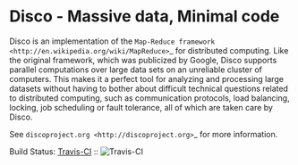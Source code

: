 Disco - Massive data, Minimal code
==================================

Disco is an implementation of the `Map-Reduce framework
<http://en.wikipedia.org/wiki/MapReduce>`_ for distributed computing. Like
the original framework, which was publicized by Google, Disco supports
parallel computations over large data sets on an unreliable cluster of
computers. This makes it a perfect tool for analyzing and processing large
datasets without having to bother about difficult technical questions
related to distributed computing, such as communication protocols, load
balancing, locking, job scheduling or fault tolerance, all of which are taken
care by Disco.

See `discoproject.org <http://discoproject.org>`_ for more information.


Build Status: [Travis-CI](http://travis-ci.org/discoproject/disco) :: ![Travis-CI](https://secure.travis-ci.org/discoproject/disco.png)

